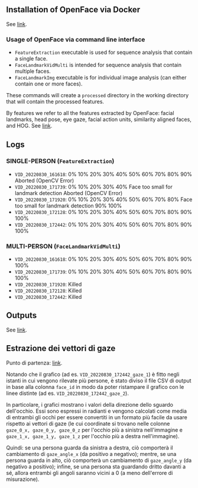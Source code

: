 ## Installation of OpenFace via Docker
See [link](https://github.com/TadasBaltrusaitis/OpenFace/wiki#quickstart-usage-of-openface-with-docker-thanks-edgar-aroutiounian-and-mike-mcdermott).

### Usage of OpenFace via command line interface
* `FeatureExtraction` executable is used for sequence analysis that contain a single face.
* `FaceLandmarkVidMulti` is intended for sequence analysis that contain multiple faces.
* `FaceLandmarkImg` executable is for individual image analysis (can either contain one or more faces).

These commands will create a `processed` directory in the working directory that will contain the processed features.

By features we refer to all the features extracted by OpenFace: facial landmarks, head pose, eye gaze, facial action units, similarity aligned faces, and HOG. See [link](https://github.com/TadasBaltrusaitis/OpenFace/wiki/Output-Format).

## Logs
### SINGLE-PERSON (`FeatureExtraction`)
* `VID_20220830_161618`: 0% 10% 20% 30% 40% 50% 60% 70% 80% 90% Aborted (OpenCV Error)
* `VID_20220830_171739`: 0% 10% 20% 30% 40% Face too small for landmark detection Aborted (OpenCV Error)
* `VID_20220830_171920`: 0% 10% 20% 30% 40% 50% 60% 70% 80% Face too small for landmark detection 90% 100%
* `VID_20220830_172128`: 0% 10% 20% 30% 40% 50% 60% 70% 80% 90% 100%
* `VID_20220830_172442`: 0% 10% 20% 30% 40% 50% 60% 70% 80% 90% 100%

### MULTI-PERSON (`FaceLandmarkVidMulti`)
* `VID_20220830_161618`: 0% 10% 20% 30% 40% 50% 60% 70% 80% 90% 100%
* `VID_20220830_171739`: 0% 10% 20% 30% 40% 50% 60% 70% 80% 90% 100%
* `VID_20220830_171920`: Killed
* `VID_20220830_172128`: Killed
* `VID_20220830_172442`: Killed

## Outputs
See [link](https://1drv.ms/u/s!ArXDo-v_m_r3uk40MSgk7w8Y-vK9?e=cDkMjD).

## Estrazione dei vettori di gaze
Punto di partenza: [link](https://github.com/TadasBaltrusaitis/OpenFace/blob/master/matlab_runners/Demos/gaze_extraction_demo_vid.m).

Notando che il grafico (ad es. `VID_20220830_172442_gaze_1`) è fitto negli istanti in cui vengono rilevate più persone, è stato diviso il file CSV di output in base alla colonna `face_id` in modo da poter ristampare il grafico con le linee distinte (ad es. `VID_20220830_172442_gaze_2`).

In particolare, i grafici mostrano i valori della direzione dello sguardo dell'occhio. Essi sono espressi in radianti e vengono calcolati come media di entrambi gli occhi per essere convertiti in un formato più facile da usare rispetto ai vettori di gaze (le cui coordinate si trovano nelle colonne `gaze_0_x, gaze_0_y, gaze_0_z` per l'occhio più a sinistra nell'immagine e `gaze_1_x, gaze_1_y, gaze_1_z` per l'occhio più a destra nell'immagine).

Quindi: se una persona guarda da sinistra a destra, ciò comporterà il cambiamento di `gaze_angle_x` (da positivo a negativo); mentre, se una persona guarda in alto, ciò comporterà un cambiamento di `gaze_angle_y` (da negativo a positivo); infine, se una persona sta guardando dritto davanti a sé, allora entrambi gli angoli saranno vicini a 0 (a meno dell'errore di misurazione).
